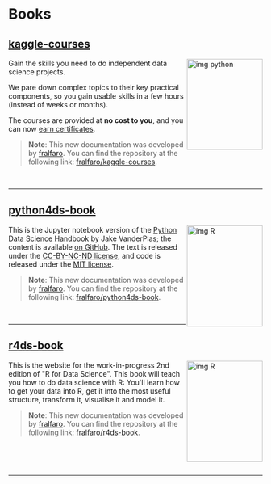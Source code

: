 # Books

## [kaggle-courses](https://fralfaro.github.io/kaggle-courses/)

[<img src="../kaggle3.png" alt="img python"
     width="150" height="180"  align="right" >](https://fralfaro.github.io/kaggle-courses/)

Gain the skills you need to do independent data science projects.

We pare down complex topics to their key practical components, so you gain usable skills in a few hours (instead of weeks or months).

The courses are provided at **no cost to you**, and you can now [earn certificates](https://www.kaggle.com/learn-course-certificates).

> **Note**: This new documentation was developed by [fralfaro](https://github.com/fralfaro). You can find the repository at the following link: [fralfaro/kaggle-courses](https://github.com/fralfaro/kaggle-courses).

&nbsp;
&nbsp;

<hr size="30">

## [python4ds-book](https://fralfaro.github.io/PythonDataScienceHandbook/)

[<img src="https://encrypted-tbn1.gstatic.com/images?q=tbn:ANd9GcTP2cEphZz7Nq5FCKv6a4XKPTNW2GfpQnUrr08mvkMgzGInnxsq" alt="img R" 
     width="150" height="200"  align="right" >](https://fralfaro.github.io/PythonDataScienceHandbook/)
This is the Jupyter notebook version of the [Python Data Science Handbook](http://shop.oreilly.com/product/0636920034919.do) by Jake VanderPlas; the content is available [on GitHub](https://github.com/jakevdp/PythonDataScienceHandbook).
The text is released under the [CC-BY-NC-ND license](https://creativecommons.org/licenses/by-nc-nd/3.0/us/legalcode), and code is released under the [MIT license](https://opensource.org/licenses/MIT). 
> **Note**: This new documentation was developed by [fralfaro](https://github.com/fralfaro). You can find the repository at the following link: [fralfaro/python4ds-book](https://github.com/fralfaro/PythonDataScienceHandbook).



&nbsp;
&nbsp;

<hr size="30">


## [r4ds-book](https://fralfaro.github.io/r4ds-book/)

[<img src="https://d33wubrfki0l68.cloudfront.net/b88ef926a004b0fce72b2526b0b5c4413666a4cb/24a30/cover.png" alt="img R" 
     width="150" height="200"  align="right" >](https://fralfaro.github.io/r4ds-book/)
This is the website for the work-in-progress 2nd edition of "R for Data Science". This book will teach you how to do data science with R: You'll learn how to get your data into R, get it into the most useful structure, transform it, visualise it and model it.
> **Note**: This new documentation was developed by [fralfaro](https://github.com/fralfaro). You can find the repository at the following link: [fralfaro/r4ds-book](https://github.com/fralfaro/r4ds-book).

&nbsp;

&nbsp;


<hr size="30">

